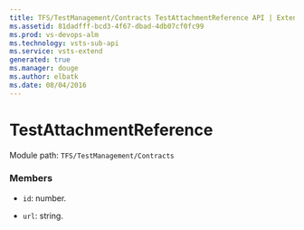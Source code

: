 ```yaml
---
title: TFS/TestManagement/Contracts TestAttachmentReference API | Extensions for Visual Studio Team Services
ms.assetid: 81dadfff-bcd3-4f67-dbad-4db07cf0fc99
ms.prod: vs-devops-alm
ms.technology: vsts-sub-api
ms.service: vsts-extend
generated: true
ms.manager: douge
ms.author: elbatk
ms.date: 08/04/2016
---
```


# TestAttachmentReference

Module path: `TFS/TestManagement/Contracts`


### Members

* `id`: number. 

* `url`: string. 

